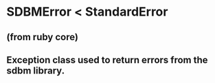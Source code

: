 # SDBMError < StandardError

(from ruby core)
---
Exception class used to return errors from the sdbm library.
---
